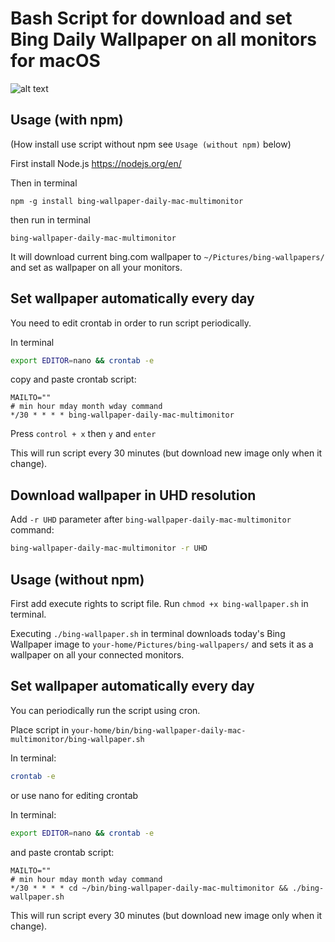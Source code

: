 # Bash Script for download and set Bing Daily Wallpaper on all monitors for macOS

![alt text](https://raw.githubusercontent.com/lpikora/bing-wallpaper-daily-mac-multimonitor/images/example-bing-animation.gif)

## Usage (with npm)

(How install use script without npm see `Usage (without npm)` below)

First install Node.js https://nodejs.org/en/

Then in terminal

```
npm -g install bing-wallpaper-daily-mac-multimonitor
```

then run in terminal

```
bing-wallpaper-daily-mac-multimonitor
```

It will download current bing.com wallpaper to `~/Pictures/bing-wallpapers/` and set as wallpaper on all your monitors.

## Set wallpaper automatically every day

You need to edit crontab in order to run script periodically.

In terminal

```sh
export EDITOR=nano && crontab -e
```

copy and paste crontab script:

```
MAILTO=""
# min hour mday month wday command
*/30 * * * * bing-wallpaper-daily-mac-multimonitor
```

Press `control + x` then `y` and `enter`

This will run script every 30 minutes (but download new image only when it change).

## Download wallpaper in UHD resolution

Add `-r UHD` parameter after `bing-wallpaper-daily-mac-multimonitor` command:

```sh
bing-wallpaper-daily-mac-multimonitor -r UHD
```

## Usage (without npm)

First add execute rights to script file. Run `chmod +x bing-wallpaper.sh` in terminal.

Executing `./bing-wallpaper.sh` in terminal downloads today's Bing Wallpaper image to `your-home/Pictures/bing-wallpapers/` and sets it as a wallpaper on all your connected monitors.

## Set wallpaper automatically every day

You can periodically run the script using cron.

Place script in `your-home/bin/bing-wallpaper-daily-mac-multimonitor/bing-wallpaper.sh`

In terminal:

```sh
crontab -e
```

or use nano for editing crontab

In terminal:

```sh
export EDITOR=nano && crontab -e
```

and paste crontab script:

```
MAILTO=""
# min hour mday month wday command
*/30 * * * * cd ~/bin/bing-wallpaper-daily-mac-multimonitor && ./bing-wallpaper.sh
```

This will run script every 30 minutes (but download new image only when it change).
